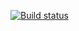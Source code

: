 [![Build status](https://ci.appveyor.com/api/projects/status/m2oe35bg4ssrf22m?svg=true)](https://ci.appveyor.com/project/elenalev2686/carddeliveryselenide)
